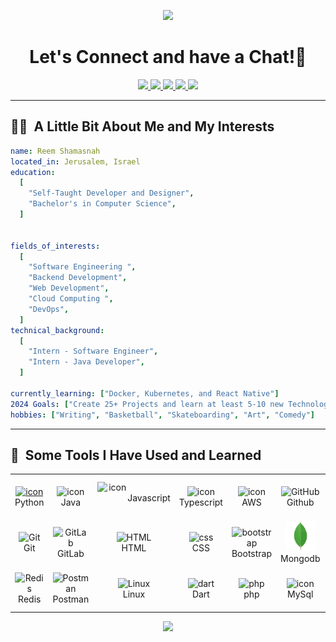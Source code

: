 <p align="center">
  <img src="https://capsule-render.vercel.app/api?type=waving&color=gradient&customColorList=0,2,2,5,30)&width=100&text=Hello!&fontColor=black&height=100%&section=header"/>
</p>

<h1 align="center">
  Let's Connect and have a Chat!💬
</h1>

<p align="center">

<a href="https://www.linkedin.com/in/reem-hikmat/">
  <img height="50" src="https://user-images.githubusercontent.com/44817096/166973395-19676cd8-f8ec-4abf-83ff-da8243505b82.png"/>
</a>
<a href="">
  <img height="50" src="https://user-images.githubusercontent.com/44817096/166973962-d05d148a-b6a0-4643-bd3d-5ac848679367.png"/>
</a>
<a href="https://dev.to">
  <img height="50" src="https://user-images.githubusercontent.com/44817096/166974096-7aeecad4-483e-4c85-983f-f4b37b3f794e.png"/>
</a>
<a href="https://twitter.com">
  <img height="50" src="https://user-images.githubusercontent.com/44817096/166974271-91dfa250-d70b-4cb9-8707-f1bda1b708c3.png"/>
</a>
<a href="https://www.instagram.com/">
  <img height="50" src="https://user-images.githubusercontent.com/44817096/166974368-9798f39f-1f46-499c-b14e-81f0a3f83a06.png"/>
</a>
</p>

---

<h2> 👩‍💻 &nbsp;A Little Bit About Me and My Interests</h2>

```yaml
name: Reem Shamasnah
located_in: Jerusalem, Israel
education:
  [
    "Self-Taught Developer and Designer",
    "Bachelor's in Computer Science",
  ]


fields_of_interests:
  [
    "Software Engineering ",
    "Backend Development",
    "Web Development",
    "Cloud Computing ",
    "DevOps",
  ]
technical_background:
  [
    "Intern - Software Engineer",
    "Intern - Java Developer",
  ]
  
currently_learning: ["Docker, Kubernetes, and React Native"]
2024 Goals: ["Create 25+ Projects and learn at least 5-10 new Technologies."]
hobbies: ["Writing", "Basketball", "Skateboarding", "Art", "Comedy"]
```
  
---  
  
<h2> 🚀 &nbsp;Some Tools I Have Used and Learned</h2>
<p align="left">
    <table>
  <tr>
    <td align="center" width="96">
      <a href="#macropower-tech">
        <img src="https://techstack-generator.vercel.app/python-icon.svg" alt="icon" width="48" height="48" />
      </a>
        <br>Python
    </td>
    <td align="center" width="96">
      <img src="https://techstack-generator.vercel.app/java-icon.svg" alt="icon"  width="48" height="48" />
        <br>Java
    </td>
    <td align="center" width="96">
       <div style="display: flex; align-items: flex-start;"><img src="https://techstack-generator.vercel.app/js-icon.svg" alt="icon" width="48" height="48" />
        <br>Javascript
    </td>
     <td align="center" width="96">
        <img src="https://techstack-generator.vercel.app/ts-icon.svg" alt="icon" width="48" height="48" />
        <br>Typescript
    </td>
    <td align="center" width="96">
        <img src="https://techstack-generator.vercel.app/aws-icon.svg" alt="icon" width="48" height="48" />
        <br>AWS
    </td>
    <td align="center" width="96">
        <img src="https://techstack-generator.vercel.app/github-icon.svg" width="48" height="48" alt="GitHub" />
      <br>Github
    </td>
    <td align="center" width="96">
        <img src="https://techstack-generator.vercel.app/restapi-icon.svg" width="48" height="48" alt="Rest API" />
      <br>Rest API
    </td>
    <td align="center" width="96">
        <img src="https://techstack-generator.vercel.app/docker-icon.svg" width="48" height="48" alt="Rest API" />
      <br>Docker
    </td>
    <td align="center" width="96">
        <img src="https://techstack-generator.vercel.app/react-icon.svg" alt="icon" width="48" height="48" />
      <br>React
    </td>
  </tr>
  <tr>
    <td align="center" width="96">
        <img src="https://skillicons.dev/icons?i=git" width="48" height="48" alt="Git" />
      <br>Git
    </td>
    <td align="center"  width="96">
        <img src="https://skillicons.dev/icons?i=gitlab" width="48" height="48" alt="GitLab" />
      <br>GitLab
    </td>
    <td align="center"  width="96">
        <img src="https://skillicons.dev/icons?i=html" width="48" height="48" alt="HTML" />
      <br>HTML
    </td>
    <td align="center" width="96">
        <img src="https://skillicons.dev/icons?i=css" width="48" height="48" alt="css" />
      <br>CSS
    </td>
    <td align="center"  width="96">
        <img src="https://skillicons.dev/icons?i=bootstrap" width="48" height="48" alt="bootstrap" />
      <br>Bootstrap
    </td>
    <td align="center" width="96">
        <img src="https://raw.githubusercontent.com/devicons/devicon/master/icons/mongodb/mongodb-original.svg" alt="mongodb" width="48" height="48" />
      <br>Mongodb
    </td>
        <td align="center" width="96">
        <img src="https://skillicons.dev/icons?i=jquery" width="48" height="48" alt="jquery" />
      <br>JQuery
    </td>
        <td align="center" width="96">
        <img src="https://skillicons.dev/icons?i=postgres" width="48" height="48" alt="jquery" />
      <br>PostgreSQL
    </td>
            <td align="center" width="96">
        <img src="https://cdn.jsdelivr.net/gh/devicons/devicon/icons/bash/bash-original.svg" alt="bash" width="48" height="48"/>
      <br>Bash
    </td>
  </tr>
   <tr>
    <td align="center" width="96">
        <img src="https://skillicons.dev/icons?i=redis" width="48" height="48" alt="Redis" />
      <br>Redis
    </td>
        <td align="center" width="96">
        <img src="https://skillicons.dev/icons?i=postman" width="48" height="48" alt="Postman" />
      <br>Postman
    </td>
            <td align="center" width="96">
        <img src="https://skillicons.dev/icons?i=linux" width="48" height="48" alt="Linux" />
      <br>Linux
    </td>
    <td align="center" width="96">
        <img src="https://skillicons.dev/icons?i=dart" width="48" height="48" alt="dart" />
      <br>Dart
    </td>
    <td align="center" width="96">
       <img src="https://cdn.jsdelivr.net/gh/devicons/devicon/icons/php/php-original.svg" alt="php" width="48" height="48"/>
      <br>php
    </td>
    <td align="center" width="96">
        <img src="https://techstack-generator.vercel.app/mysql-icon.svg" alt="icon" width="48" height="48" />
      <br>MySql
    </td>
    <td align="center" width="96">
        <img src="https://upload.wikimedia.org/wikipedia/commons/1/19/Celery_logo.png" width="48" height="48" alt="dart" />
      <br>Celery
    </td>
    <td align="center" width="96">
        <img src="https://cdn.jsdelivr.net/gh/devicons/devicon@latest/icons/jenkins/jenkins-original.svg" width="48" height="48"/>
      <br>Jenkins
    </td>
    <td align="center" width="96">
        <img src="https://raw.githubusercontent.com/devicons/devicon/master/icons/nodejs/nodejs-original-wordmark.svg" alt="nodejs" width="48" height="48" />
      <br>Nodejs
    </td>
  </tr>
 <tr>
 </tr>
</table>      
                
</p>

<p align="center">
  <img src="https://capsule-render.vercel.app/api?type=waving&color=gradient&height=100&section=footer"/>
</p>
